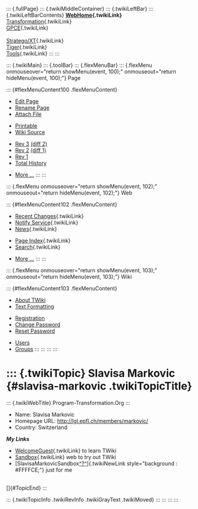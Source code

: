 ::: {.fullPage}
::: {.twikiMiddleContainer}
::: {.twikiLeftBar}
::: {.twikiLeftBarContents}
**[WebHome](WebHome){.twikiLink}**\
[Transformation](../Transform/WebHome){.twikiLink}\
[GPCE](../Gpce/WebHome){.twikiLink}\
\
[Stratego/XT](../Stratego/WebHome){.twikiLink}\
[Tiger](../Tiger/WebHome){.twikiLink}\
[Tools](../Tools/WebHome){.twikiLink}
:::
:::

::: {.twikiMain}
::: {.toolBar}
::: {.flexMenuBar}
::: {.flexMenu onmouseover="return showMenu(event, 100);" onmouseout="return hideMenu(event, 100);"}
Page

::: {#flexMenuContent100 .flexMenuContent}
-   [Edit
    Page](http://www.program-transformation.org/edit/Main/SlavisaMarkovic?t=1536826018)
-   [Rename
    Page](http://www.program-transformation.org/rename/Main/SlavisaMarkovic)
-   [Attach
    File](http://www.program-transformation.org/attach/Main/SlavisaMarkovic)

<!-- -->

-   [Printable](http://www.program-transformation.org/view/Main/SlavisaMarkovic?skin=print.pattern)
-   [Wiki
    Source](http://www.program-transformation.org/view/Main/SlavisaMarkovic?skin=text&raw=on&contenttype=text/plain)

<!-- -->

-   [Rev
    3](http://www.program-transformation.org/view/Main/SlavisaMarkovic?rev=1.3)
    [(diff 2)](http://www.program-transformation.org/rdiff/Main/SlavisaMarkovic?rev1=1.3&rev2=1.2)
-   [Rev
    2](http://www.program-transformation.org/view/Main/SlavisaMarkovic?rev=1.2)
    [(diff 1)](http://www.program-transformation.org/rdiff/Main/SlavisaMarkovic?rev1=1.2&rev2=1.1)
-   [Rev
    1](http://www.program-transformation.org/view/Main/SlavisaMarkovic?rev=1.1)
-   [Total
    History](http://www.program-transformation.org/rdiff/Main/SlavisaMarkovic)

<!-- -->

-   [More
    \...](http://www.program-transformation.org/oops/Main/SlavisaMarkovic?template=oopsmore&param1=1.3&param2=1.3)
:::
:::

::: {.flexMenu onmouseover="return showMenu(event, 102);" onmouseout="return hideMenu(event, 102);"}
Web

::: {#flexMenuContent102 .flexMenuContent}
-   [Recent Changes](WebChanges){.twikiLink}
-   [Notify Service](WebNotify){.twikiLink}
-   [News](WebNews){.twikiLink}

<!-- -->

-   [Page Index](WebIndex){.twikiLink}
-   [Search](WebSearch){.twikiLink}

<!-- -->

-   [More
    \...](http://www.program-transformation.org/oops/Main/SlavisaMarkovic?template=oopsmore&param1=1.3&param2=1.3)
:::
:::

::: {.flexMenu onmouseover="return showMenu(event, 103);" onmouseout="return hideMenu(event, 103);"}
Wiki

::: {#flexMenuContent103 .flexMenuContent}
-   [About
    TWiki](http://www.program-transformation.org/view/TWiki/WebHome)
-   [Text
    Formatting](http://www.program-transformation.org/view/TWiki/TextFormattingRules)

<!-- -->

-   [Registration](http://www.program-transformation.org/view/TWiki/TWikiRegistration)
-   [Change
    Password](http://www.program-transformation.org/view/TWiki/ChangePassword)
-   [Reset
    Password](http://www.program-transformation.org/view/TWiki/ResetPassword)

<!-- -->

-   [Users](http://www.program-transformation.org/view/Main/TWikiUsers)
-   [Groups](http://www.program-transformation.org/view/Main/TWikiGroups)
:::
:::
:::
:::

::: {.twikiTopic}
Slavisa Markovic {#slavisa-markovic .twikiTopicTitle}
================

::: {.twikiWebTitle}
Program-Transformation.Org
:::

-   Name: Slavisa Markovic
-   Homepage URL: <http://lgl.epfl.ch/members/markovic/>
-   Country: Switzerland

***My Links***

-   [WelcomeGuest](../TWiki/WelcomeGuest){.twikiLink} to learn TWiki
-   [Sandbox](../Sandbox/WebHome){.twikiLink} web to try out TWiki
-   [SlavisaMarkovicSandbox[^?^](http://www.program-transformation.org/edit/Sandbox/SlavisaMarkovicSandbox?topicparent=Main.SlavisaMarkovic)]{.twikiNewLink
    style="background : #FFFFCE;"} just for me

\
[]{#TopicEnd}
:::

::: {.twikiTopicInfo .twikiRevInfo .twikiGrayText .twikiMoved}
:::
:::
:::
:::
